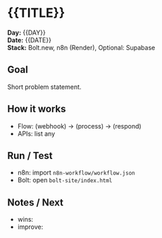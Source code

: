 # {{TITLE}}

**Day:** {{DAY}}  
**Date:** {{DATE}}  
**Stack:** Bolt.new, n8n (Render), Optional: Supabase

## Goal
Short problem statement.

## How it works
- Flow: (webhook) -> (process) -> (respond)
- APIs: list any

## Run / Test
- n8n: import `n8n-workflow/workflow.json`
- Bolt: open `bolt-site/index.html`

## Notes / Next
- wins:
- improve:
